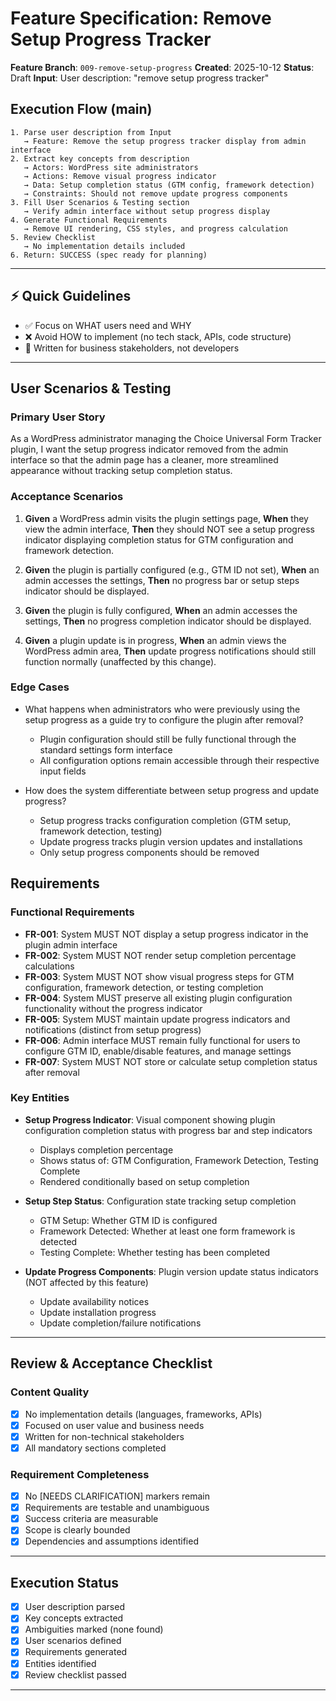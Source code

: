 # Feature Specification: Remove Setup Progress Tracker

**Feature Branch**: `009-remove-setup-progress`
**Created**: 2025-10-12
**Status**: Draft
**Input**: User description: "remove setup progress tracker"

## Execution Flow (main)
```
1. Parse user description from Input
   → Feature: Remove the setup progress tracker display from admin interface
2. Extract key concepts from description
   → Actors: WordPress site administrators
   → Actions: Remove visual progress indicator
   → Data: Setup completion status (GTM config, framework detection)
   → Constraints: Should not remove update progress components
3. Fill User Scenarios & Testing section
   → Verify admin interface without setup progress display
4. Generate Functional Requirements
   → Remove UI rendering, CSS styles, and progress calculation
5. Review Checklist
   → No implementation details included
6. Return: SUCCESS (spec ready for planning)
```

---

## ⚡ Quick Guidelines
- ✅ Focus on WHAT users need and WHY
- ❌ Avoid HOW to implement (no tech stack, APIs, code structure)
- 👥 Written for business stakeholders, not developers

---

## User Scenarios & Testing

### Primary User Story
As a WordPress administrator managing the Choice Universal Form Tracker plugin, I want the setup progress indicator removed from the admin interface so that the admin page has a cleaner, more streamlined appearance without tracking setup completion status.

### Acceptance Scenarios

1. **Given** a WordPress admin visits the plugin settings page, **When** they view the admin interface, **Then** they should NOT see a setup progress indicator displaying completion status for GTM configuration and framework detection.

2. **Given** the plugin is partially configured (e.g., GTM ID not set), **When** an admin accesses the settings, **Then** no progress bar or setup steps indicator should be displayed.

3. **Given** the plugin is fully configured, **When** an admin accesses the settings, **Then** no progress completion indicator should be displayed.

4. **Given** a plugin update is in progress, **When** an admin views the WordPress admin area, **Then** update progress notifications should still function normally (unaffected by this change).

### Edge Cases

- What happens when administrators who were previously using the setup progress as a guide try to configure the plugin after removal?
  - Plugin configuration should still be fully functional through the standard settings form interface
  - All configuration options remain accessible through their respective input fields

- How does the system differentiate between setup progress and update progress?
  - Setup progress tracks configuration completion (GTM setup, framework detection, testing)
  - Update progress tracks plugin version updates and installations
  - Only setup progress components should be removed

## Requirements

### Functional Requirements

- **FR-001**: System MUST NOT display a setup progress indicator in the plugin admin interface
- **FR-002**: System MUST NOT render setup completion percentage calculations
- **FR-003**: System MUST NOT show visual progress steps for GTM configuration, framework detection, or testing completion
- **FR-004**: System MUST preserve all existing plugin configuration functionality without the progress indicator
- **FR-005**: System MUST maintain update progress indicators and notifications (distinct from setup progress)
- **FR-006**: Admin interface MUST remain fully functional for users to configure GTM ID, enable/disable features, and manage settings
- **FR-007**: System MUST NOT store or calculate setup completion status after removal

### Key Entities

- **Setup Progress Indicator**: Visual component showing plugin configuration completion status with progress bar and step indicators
  - Displays completion percentage
  - Shows status of: GTM Configuration, Framework Detection, Testing Complete
  - Rendered conditionally based on setup completion

- **Setup Step Status**: Configuration state tracking setup completion
  - GTM Setup: Whether GTM ID is configured
  - Framework Detected: Whether at least one form framework is detected
  - Testing Complete: Whether testing has been completed

- **Update Progress Components**: Plugin version update status indicators (NOT affected by this feature)
  - Update availability notices
  - Update installation progress
  - Update completion/failure notifications

---

## Review & Acceptance Checklist

### Content Quality
- [x] No implementation details (languages, frameworks, APIs)
- [x] Focused on user value and business needs
- [x] Written for non-technical stakeholders
- [x] All mandatory sections completed

### Requirement Completeness
- [x] No [NEEDS CLARIFICATION] markers remain
- [x] Requirements are testable and unambiguous
- [x] Success criteria are measurable
- [x] Scope is clearly bounded
- [x] Dependencies and assumptions identified

---

## Execution Status

- [x] User description parsed
- [x] Key concepts extracted
- [x] Ambiguities marked (none found)
- [x] User scenarios defined
- [x] Requirements generated
- [x] Entities identified
- [x] Review checklist passed

---
